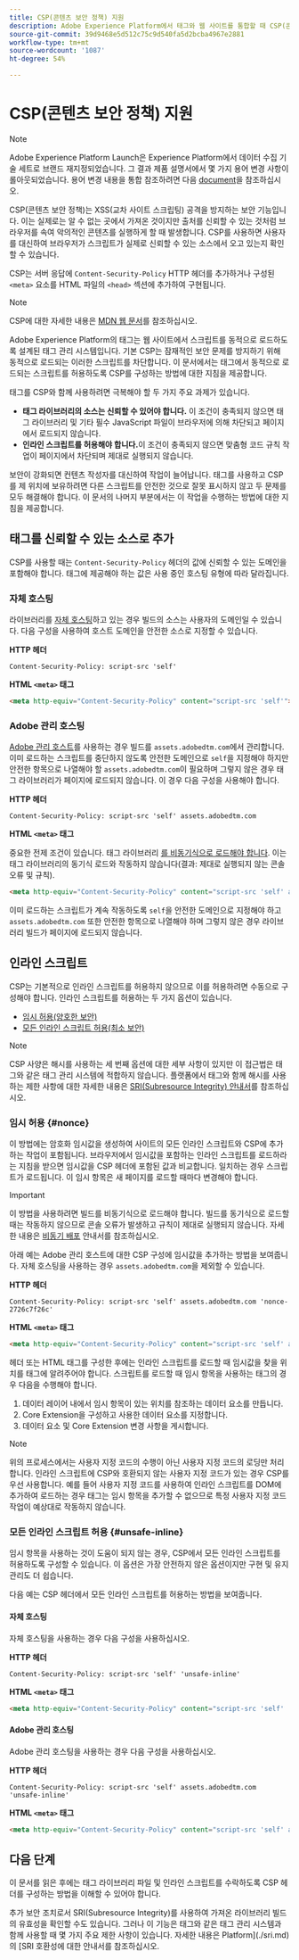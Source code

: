 ```yaml
---
title: CSP(콘텐츠 보안 정책) 지원
description: Adobe Experience Platform에서 태그와 웹 사이트를 통합할 때 CSP(콘텐츠 보안 정책) 제한을 처리하는 방법을 알아봅니다.
source-git-commit: 39d9468e5d512c75c9d540fa5d2bcba4967e2881
workflow-type: tm+mt
source-wordcount: '1087'
ht-degree: 54%

---
```


# CSP(콘텐츠 보안 정책) 지원

>[!NOTE]
>
>Adobe Experience Platform Launch은 Experience Platform에서 데이터 수집 기술 세트로 브랜드 재지정되었습니다. 그 결과 제품 설명서에서 몇 가지 용어 변경 사항이 롤아웃되었습니다. 용어 변경 내용을 통합 참조하려면 다음 [document](../../term-updates.md)을 참조하십시오.

CSP(콘텐츠 보안 정책)는 XSS(교차 사이트 스크립팅) 공격을 방지하는 보안 기능입니다. 이는 실제로는 알 수 없는 곳에서 가져온 것이지만 출처를 신뢰할 수 있는 것처럼 브라우저를 속여 악의적인 콘텐츠를 실행하게 할 때 발생합니다. CSP를 사용하면 사용자를 대신하여 브라우저가 스크립트가 실제로 신뢰할 수 있는 소스에서 오고 있는지 확인할 수 있습니다.

CSP는 서버 응답에 `Content-Security-Policy` HTTP 헤더를 추가하거나 구성된 `<meta>` 요소를 HTML 파일의 `<head>` 섹션에 추가하여 구현됩니다.

>[!NOTE]
>
> CSP에 대한 자세한 내용은 [MDN 웹 문서](https://developer.mozilla.org/en-US/docs/Web/HTTP/CSP)를 참조하십시오.

Adobe Experience Platform의 태그는 웹 사이트에서 스크립트를 동적으로 로드하도록 설계된 태그 관리 시스템입니다. 기본 CSP는 잠재적인 보안 문제를 방지하기 위해 동적으로 로드되는 이러한 스크립트를 차단합니다. 이 문서에서는 태그에서 동적으로 로드되는 스크립트를 허용하도록 CSP를 구성하는 방법에 대한 지침을 제공합니다.

태그를 CSP와 함께 사용하려면 극복해야 할 두 가지 주요 과제가 있습니다.

* **태그 라이브러리의 소스는 신뢰할 수 있어야 합니다.** 이 조건이 충족되지 않으면 태그 라이브러리 및 기타 필수 JavaScript 파일이 브라우저에 의해 차단되고 페이지에서 로드되지 않습니다.
* **인라인 스크립트를 허용해야 합니다.**&#x200B;이 조건이 충족되지 않으면 맞춤형 코드 규칙 작업이 페이지에서 차단되며 제대로 실행되지 않습니다.

보안이 강화되면 컨텐츠 작성자를 대신하여 작업이 늘어납니다. 태그를 사용하고 CSP를 제 위치에 보유하려면 다른 스크립트를 안전한 것으로 잘못 표시하지 않고 두 문제를 모두 해결해야 합니다. 이 문서의 나머지 부분에서는 이 작업을 수행하는 방법에 대한 지침을 제공합니다.

## 태그를 신뢰할 수 있는 소스로 추가

CSP를 사용할 때는 `Content-Security-Policy` 헤더의 값에 신뢰할 수 있는 도메인을 포함해야 합니다. 태그에 제공해야 하는 값은 사용 중인 호스팅 유형에 따라 달라집니다.

### 자체 호스팅

라이브러리를 [자체 호스팅](../publishing/hosts/self-hosting-libraries.md)하고 있는 경우 빌드의 소스는 사용자의 도메인일 수 있습니다. 다음 구성을 사용하여 호스트 도메인을 안전한 소스로 지정할 수 있습니다.

**HTTP 헤더**

```http
Content-Security-Policy: script-src 'self'
```

**HTML `<meta>` 태그**

```html
<meta http-equiv="Content-Security-Policy" content="script-src 'self'">
```

### Adobe 관리 호스팅

[Adobe 관리 호스트](../publishing/hosts/managed-by-adobe-host.md)를 사용하는 경우 빌드를 `assets.adobedtm.com`에서 관리합니다. 이미 로드하는 스크립트를 중단하지 않도록 안전한 도메인으로 `self`을 지정해야 하지만 안전한 항목으로 나열해야 할 `assets.adobedtm.com`이 필요하며 그렇지 않은 경우 태그 라이브러리가 페이지에 로드되지 않습니다. 이 경우 다음 구성을 사용해야 합니다.

**HTTP 헤더**

```http
Content-Security-Policy: script-src 'self' assets.adobedtm.com
```

**HTML `<meta>` 태그**


중요한 전제 조건이 있습니다. 태그 라이브러리 [를 비동기식으로 로드해야 합니다](https://experienceleague.adobe.com/docs/launch/using/reference/client-side-info/asynchronous-deployment.html). 이는 태그 라이브러리의 동기식 로드와 작동하지 않습니다(결과: 제대로 실행되지 않는 콘솔 오류 및 규칙).

```html
<meta http-equiv="Content-Security-Policy" content="script-src 'self' assets.adobedtm.com">
```

이미 로드하는 스크립트가 계속 작동하도록 `self`을 안전한 도메인으로 지정해야 하고 `assets.adobedtm.com` 또한 안전한 항목으로 나열해야 하며 그렇지 않은 경우 라이브러리 빌드가 페이지에 로드되지 않습니다.

## 인라인 스크립트

CSP는 기본적으로 인라인 스크립트를 허용하지 않으므로 이를 허용하려면 수동으로 구성해야 합니다. 인라인 스크립트를 허용하는 두 가지 옵션이 있습니다.

* [임시 허용(양호한 보안)](#nonce)
* [모든 인라인 스크립트 허용(최소 보안)](#unsafe-inline)

>[!NOTE]
>
>CSP 사양은 해시를 사용하는 세 번째 옵션에 대한 세부 사항이 있지만 이 접근법은 태그와 같은 태그 관리 시스템에 적합하지 않습니다. 플랫폼에서 태그와 함께 해시를 사용하는 제한 사항에 대한 자세한 내용은 [SRI(Subresource Integrity) 안내서](./sri.md)를 참조하십시오.

### 임시 허용 {#nonce}

이 방법에는 암호화 임시값을 생성하여 사이트의 모든 인라인 스크립트와 CSP에 추가하는 작업이 포함됩니다. 브라우저에서 임시값을 포함하는 인라인 스크립트를 로드하라는 지침을 받으면 임시값을 CSP 헤더에 포함된 값과 비교합니다. 일치하는 경우 스크립트가 로드됩니다. 이 임시 항목은 새 페이지를 로드할 때마다 변경해야 합니다.

>[!IMPORTANT]
>
>이 방법을 사용하려면 빌드를 비동기식으로 로드해야 합니다. 빌드를 동기식으로 로드할 때는 작동하지 않으므로 콘솔 오류가 발생하고 규칙이 제대로 실행되지 않습니다. 자세한 내용은 [비동기 배포](./asynchronous-deployment.md) 안내서를 참조하십시오.

아래 예는 Adobe 관리 호스트에 대한 CSP 구성에 임시값을 추가하는 방법을 보여줍니다. 자체 호스팅을 사용하는 경우 `assets.adobedtm.com`을 제외할 수 있습니다.

**HTTP 헤더**

```http
Content-Security-Policy: script-src 'self' assets.adobedtm.com 'nonce-2726c7f26c'
```

**HTML `<meta>` 태그**

```html
<meta http-equiv="Content-Security-Policy" content="script-src 'self' assets.adobedtm.com 'nonce-2726c7f26c'">
```

헤더 또는 HTML 태그를 구성한 후에는 인라인 스크립트를 로드할 때 임시값을 찾을 위치를 태그에 알려주어야 합니다. 스크립트를 로드할 때 임시 항목을 사용하는 태그의 경우 다음을 수행해야 합니다.

1. 데이터 레이어 내에서 임시 항목이 있는 위치를 참조하는 데이터 요소를 만듭니다.
1. Core Extension을 구성하고 사용한 데이터 요소를 지정합니다.
1. 데이터 요소 및 Core Extension 변경 사항을 게시합니다.

>[!NOTE]
>
>위의 프로세스에서는 사용자 지정 코드의 수행이 아닌 사용자 지정 코드의 로딩만 처리합니다. 인라인 스크립트에 CSP와 호환되지 않는 사용자 지정 코드가 있는 경우 CSP를 우선 사용합니다. 예를 들어 사용자 지정 코드를 사용하여 인라인 스크립트를 DOM에 추가하여 로드하는 경우 태그는 임시 항목을 추가할 수 없으므로 특정 사용자 지정 코드 작업이 예상대로 작동하지 않습니다.

### 모든 인라인 스크립트 허용 {#unsafe-inline}

임시 항목을 사용하는 것이 도움이 되지 않는 경우, CSP에서 모든 인라인 스크립트를 허용하도록 구성할 수 있습니다. 이 옵션은 가장 안전하지 않은 옵션이지만 구현 및 유지 관리도 더 쉽습니다.

다음 예는 CSP 헤더에서 모든 인라인 스크립트를 허용하는 방법을 보여줍니다.

#### 자체 호스팅

자체 호스팅을 사용하는 경우 다음 구성을 사용하십시오.

**HTTP 헤더**

```http
Content-Security-Policy: script-src 'self' 'unsafe-inline'
```

**HTML `<meta>` 태그**

```html
<meta http-equiv="Content-Security-Policy" content="script-src 'self' 'unsafe-inline'">
```

#### Adobe 관리 호스팅

Adobe 관리 호스팅을 사용하는 경우 다음 구성을 사용하십시오.

**HTTP 헤더**

```http
Content-Security-Policy: script-src 'self' assets.adobedtm.com 'unsafe-inline'
```

**HTML `<meta>` 태그**

```html
<meta http-equiv="Content-Security-Policy" content="script-src 'self' assets.adobedtm.com 'unsafe-inline'">
```

## 다음 단계

이 문서를 읽은 후에는 태그 라이브러리 파일 및 인라인 스크립트를 수락하도록 CSP 헤더를 구성하는 방법을 이해할 수 있어야 합니다.

추가 보안 조치로서 SRI(Subresource Integrity)를 사용하여 가져온 라이브러리 빌드의 유효성을 확인할 수도 있습니다. 그러나 이 기능은 태그와 같은 태그 관리 시스템과 함께 사용할 때 몇 가지 주요 제한 사항이 있습니다. 자세한 내용은 Platform](./sri.md)의 [SRI 호환성에 대한 안내서를 참조하십시오.

